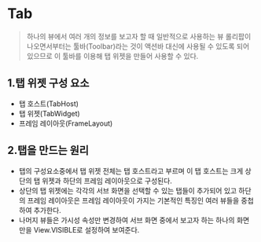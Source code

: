 # Tab
> 하나의 뷰에서 여러 개의 정보를 보고자 할 때 일반적으로 사용하는 뷰
롤리팝이 나오면서부터는 툴바(Toolbar)라는 것이 액션바 대신에 사용될 수 있도록 되어 있으므로 이 툴바를 이용해 탭 위젯을 만들어 사용할 수 있다.

## 1.탭 위젯 구성 요소
- 탭 호스트(TabHost)
- 탭 위젯(TabWidget)
- 프레임 레이아웃(FrameLayout)

## 2.탭을 만드는 원리
- 탭의 구성요소중에서 탭 위젯 전체는 탭 호스트라고 부르며 이 탭 호스트는 크게 상단의 탭 위젯과 하단의 프레임 레이아웃으로 구성된다.
- 상단의 탭 위젯에는 각각의 서브 화면을 선택할 수 있는 탭들이 추가되어 있고 하단의 프레임 레이아웃은 프레임 레이아웃이 가지는 기본적인 특징인 여러 뷰들을 중첩하여 추가한다.
- 나머지 뷰들은 가시성 속성만 변경하여 서브 화면 중에서 보고자 하는 하나의 화면만을 View.VISIBLE로 설정하여 보여준다.
